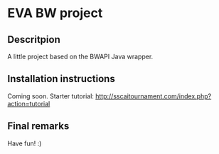 # EVA BW project

## Descritpion
A little project based on the BWAPI Java wrapper.

## Installation instructions
Coming soon. Starter tutorial:
http://sscaitournament.com/index.php?action=tutorial

## Final remarks
Have fun! :)
